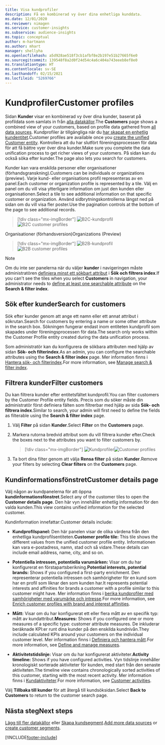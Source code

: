 ```yaml
---
title: Visa kundprofiler
description: Få en kombinerad vy över dina enhetliga kunddata.
ms.date: 12/01/2020
ms.reviewer: nimagen
ms.service: customer-insights
ms.subservice: audience-insights
ms.topic: conceptual
author: m-hartmann
ms.author: mhart
manager: shellyha
ms.openlocfilehash: a5d928ae518f3cb1afbf8e2b197e51b27665f6e0
ms.sourcegitcommit: 139548f8a2d0f24d54c4a6c404a743eeeb8ef8e0
ms.translationtype: HT
ms.contentlocale: sv-SE
ms.lasthandoff: 02/15/2021
ms.locfileid: "5269766"
---
```

# <a name="customer-profiles"></a><span data-ttu-id="601a9-103">Kundprofiler</span><span class="sxs-lookup"><span data-stu-id="601a9-103">Customer profiles</span></span>

<span data-ttu-id="601a9-104">Sidan **Kunder** visar en kombinerad vy över dina kunder, baserat på profildata som samlats in från [alla datakällor](data-sources.md).</span><span class="sxs-lookup"><span data-stu-id="601a9-104">The **Customers** page shows a combined view of your customers, based on profile data gathered from [all data sources](data-sources.md).</span></span> <span data-ttu-id="601a9-105">Kundprofiler är tillgängliga när du [har skapat en enhetlig kundentitet](data-unification.md).</span><span class="sxs-lookup"><span data-stu-id="601a9-105">Customer profiles are available once you [create the unified Customer entity](data-unification.md).</span></span> <span data-ttu-id="601a9-106">Kontrollera att du har slutfört föreningsprocessen för data för att få bättre vyer över dina kunder.</span><span class="sxs-lookup"><span data-stu-id="601a9-106">Make sure you complete the data unification process to get richer views of your customers.</span></span> <span data-ttu-id="601a9-107">På sidan kan du också söka efter kunder.</span><span class="sxs-lookup"><span data-stu-id="601a9-107">The page also lets you search for customers.</span></span>

<span data-ttu-id="601a9-108">Kunder kan vara enskilda personer eller organisationer (förhandsgranskning).</span><span class="sxs-lookup"><span data-stu-id="601a9-108">Customers can be individuals or organizations (preview).</span></span> <span data-ttu-id="601a9-109">Varje kund- eller organisations profil representeras av en panel.</span><span class="sxs-lookup"><span data-stu-id="601a9-109">Each customer or organization profile is represented by a tile.</span></span> <span data-ttu-id="601a9-110">Välj en panel om du vill visa ytterligare information om just den kunden eller organisationen.</span><span class="sxs-lookup"><span data-stu-id="601a9-110">Select a tile to see additional information on that specific customer or organization.</span></span> <span data-ttu-id="601a9-111">Använd sidbrytningskontrollerna längst ned på sidan om du vill visa fler poster.</span><span class="sxs-lookup"><span data-stu-id="601a9-111">Use the pagination controls at the bottom of the page to see additional records.</span></span>

> [!div class="mx-imgBorder"] 
> <span data-ttu-id="601a9-112">![B2C-kundprofil](media/profiles-customers.png "B2C-kundprofil")</span><span class="sxs-lookup"><span data-stu-id="601a9-112">![B2C customer profiles](media/profiles-customers.png "B2C customer profiles")</span></span>

<span data-ttu-id="601a9-113">Organisationer (förhandsversion)</span><span class="sxs-lookup"><span data-stu-id="601a9-113">Organizations (Preview)</span></span>
> [!div class="mx-imgBorder"] 
> <span data-ttu-id="601a9-114">![B2B-kundprofil](media/profile-customers-b2b.png "B2B-kundprofil")</span><span class="sxs-lookup"><span data-stu-id="601a9-114">![B2B customer profiles](media/profile-customers-b2b.png "B2B customer profiles")</span></span>

> [!NOTE]
> <span data-ttu-id="601a9-115">Om du inte ser panelerna när du väljer **kunder** i navigeringen måste administratören [definiera minst ett sökbart attribut](search-filter-index.md) i **Sök och filtrera index**.</span><span class="sxs-lookup"><span data-stu-id="601a9-115">If you can't see the tiles when you select **Customers** in navigation, your administrator needs to [define at least one searchable attribute](search-filter-index.md) on the **Search & filter index**.</span></span>

## <a name="search-for-customers"></a><span data-ttu-id="601a9-116">Sök efter kunder</span><span class="sxs-lookup"><span data-stu-id="601a9-116">Search for customers</span></span>

<span data-ttu-id="601a9-117">Sök efter kunder genom att ange ett namn eller ett annat attribut i sökrutan.</span><span class="sxs-lookup"><span data-stu-id="601a9-117">Search for customers by entering a name or some other attribute in the search box.</span></span> <span data-ttu-id="601a9-118">Sökningen fungerar endast inom entiteten kundprofil som skapades under föreningsprocessen för data.</span><span class="sxs-lookup"><span data-stu-id="601a9-118">The search only works within the Customer Profile entity created during the data unification process.</span></span>

<span data-ttu-id="601a9-119">Som administratör kan du konfigurera de sökbara attributen med hjälp av sidan **Sök- och filterindex**.</span><span class="sxs-lookup"><span data-stu-id="601a9-119">As an admin, you can configure the searchable attributes using the **Search & filter index** page.</span></span> <span data-ttu-id="601a9-120">Mer information finns i [Hantera sök- och filterindex](search-filter-index.md).</span><span class="sxs-lookup"><span data-stu-id="601a9-120">For more information, see [Manage search & filter index](search-filter-index.md).</span></span>

## <a name="filter-customers"></a><span data-ttu-id="601a9-121">Filtrera kunder</span><span class="sxs-lookup"><span data-stu-id="601a9-121">Filter customers</span></span>

<span data-ttu-id="601a9-122">Du kan filtrera kunder efter entitetsfältet kundprofil.</span><span class="sxs-lookup"><span data-stu-id="601a9-122">You can filter customers by the Customer Profile entity fields.</span></span> <span data-ttu-id="601a9-123">Precis som du söker måste din administratör först definiera fälten som filtrerbar med hjälp av sida **Sök- och filtrera index**.</span><span class="sxs-lookup"><span data-stu-id="601a9-123">Similar to search, your admin will first need to define the fields as filterable using the **Search & filter index** page.</span></span>

1. <span data-ttu-id="601a9-124">Välj **Filter** på sidan **Kunder**.</span><span class="sxs-lookup"><span data-stu-id="601a9-124">Select **Filter** on the **Customers** page.</span></span>

2. <span data-ttu-id="601a9-125">Markera rutorna bredvid attribut som du vill filtrera kunder efter.</span><span class="sxs-lookup"><span data-stu-id="601a9-125">Check the boxes next to the attributes you want to filter customers by.</span></span>

   > [!div class="mx-imgBorder"] 
   > <span data-ttu-id="601a9-126">![Kundprofiler](media/profiles-customers3.png "Kundprofiler")</span><span class="sxs-lookup"><span data-stu-id="601a9-126">![Customer profiles](media/profiles-customers3.png "Customer profiles")</span></span>

3. <span data-ttu-id="601a9-127">Ta bort dina filter genom att välja **Rensa filter** på sidan **Kunder**.</span><span class="sxs-lookup"><span data-stu-id="601a9-127">Remove your filters by selecting **Clear filters** on the **Customers** page.</span></span>

##  <a name="customer-details-page"></a><span data-ttu-id="601a9-128">Kundinformationsfönstret</span><span class="sxs-lookup"><span data-stu-id="601a9-128">Customer details page</span></span>

<span data-ttu-id="601a9-129">Välj någon av kundpanelerna för att öppna **kundinformationsfönstret**.</span><span class="sxs-lookup"><span data-stu-id="601a9-129">Select any of the customer tiles to open the **Customer details page**.</span></span> <span data-ttu-id="601a9-130">Den här vyn innehåller enhetlig information för den valda kunden.</span><span class="sxs-lookup"><span data-stu-id="601a9-130">This view contains unified information for the selected customer.</span></span>

<span data-ttu-id="601a9-131">Kundinformation innefattar:</span><span class="sxs-lookup"><span data-stu-id="601a9-131">Customer details include:</span></span>

-   <span data-ttu-id="601a9-132">**Kundprofilspanel:** Den här panelen visar de olika värdena från den enhetliga kundprofilsentiteten.</span><span class="sxs-lookup"><span data-stu-id="601a9-132">**Customer profile tile:** This tile shows the different values from the unified customer profile entity.</span></span> <span data-ttu-id="601a9-133">Informationen kan vara e-postadress, namn, stad och så vidare.</span><span class="sxs-lookup"><span data-stu-id="601a9-133">These details can include email address, name, city, and so on.</span></span> 

-   <span data-ttu-id="601a9-134">**Potentiella intressen, potentiella varumärken:** Visar om du har konfigurerat en förstapartsberikning.</span><span class="sxs-lookup"><span data-stu-id="601a9-134">**Potential interests, potential brands:** Shows if you configured a first-party enrichment.</span></span> <span data-ttu-id="601a9-135">Den representerar potentiella intressen och samhörigheter för en kund som har en profil som liknar den som kunden har.</span><span class="sxs-lookup"><span data-stu-id="601a9-135">It represents potential interests and affinities for brands a customer with a profile similar to this customer might have.</span></span> <span data-ttu-id="601a9-136">Mer information finns i [berika kundprofiler med samhörigheter med varumärke och intresse](enrichment-microsoft-graph.md).</span><span class="sxs-lookup"><span data-stu-id="601a9-136">For more information, see [Enrich customer profiles with brand and interest affinities](enrichment-microsoft-graph.md).</span></span>

-   <span data-ttu-id="601a9-137">**Mått:** Visar om du har konfigurerat ett eller flera mått av en specifik typ: mått av kundattribut.</span><span class="sxs-lookup"><span data-stu-id="601a9-137">**Measures:** Shows if you configured one or more measures of a specific type: customer attribute measures.</span></span> <span data-ttu-id="601a9-138">De inkluderar beräknade KPI:er runt dina kunder på den enskilda kundnivån.</span><span class="sxs-lookup"><span data-stu-id="601a9-138">They include calculated KPIs around your customers on the individual customer level.</span></span> <span data-ttu-id="601a9-139">Mer information finns i [Definiera och hantera mått](measures.md).</span><span class="sxs-lookup"><span data-stu-id="601a9-139">For more information, see [Define and manage measures](measures.md).</span></span>

-   <span data-ttu-id="601a9-140">**Aktivitetstidslinje:** Visar om du har konfigurerat aktiviteter.</span><span class="sxs-lookup"><span data-stu-id="601a9-140">**Activity timeline:** Shows if you have configured activities.</span></span> <span data-ttu-id="601a9-141">Vyn tidslinje innehåller kronologiskt sorterade aktiviteter för kunden, med start från den senaste aktiviteten.</span><span class="sxs-lookup"><span data-stu-id="601a9-141">The timeline view contains chronologically sorted activities of this customer, starting with the most recent activity.</span></span> <span data-ttu-id="601a9-142">Mer information finns i [Kundaktiviteter](activities.md).</span><span class="sxs-lookup"><span data-stu-id="601a9-142">For more information, see [Customer activities](activities.md).</span></span>

<span data-ttu-id="601a9-143">Välj **Tillbaka till kunder** för att återgå till kundsöksidan.</span><span class="sxs-lookup"><span data-stu-id="601a9-143">Select **Back to Customers** to return to the customer search page.</span></span>

## <a name="next-steps"></a><span data-ttu-id="601a9-144">Nästa steg</span><span class="sxs-lookup"><span data-stu-id="601a9-144">Next steps</span></span>

<span data-ttu-id="601a9-145">[Lägg till fler datakällor](data-sources.md) eller [Skapa kundsegment](segments.md).</span><span class="sxs-lookup"><span data-stu-id="601a9-145">[Add more data sources](data-sources.md) or [create customer segments](segments.md).</span></span>


[!INCLUDE[footer-include](../includes/footer-banner.md)]
